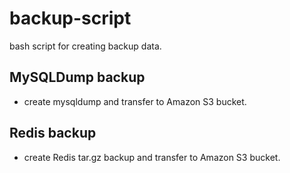 # backup-script
bash script for creating backup data.

## MySQLDump backup
- create mysqldump and transfer to Amazon S3 bucket.

## Redis backup
- create Redis tar.gz backup and transfer to Amazon S3 bucket.
